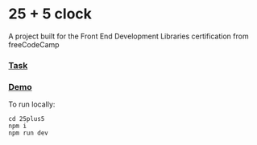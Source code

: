 # 25 + 5 clock

A project built for the Front End Development Libraries certification from freeCodeCamp

### [Task](task.md)

### [Demo](https://fcc-25plus5.netlify.app/)

To run locally:

    cd 25plus5
    npm i
    npm run dev
